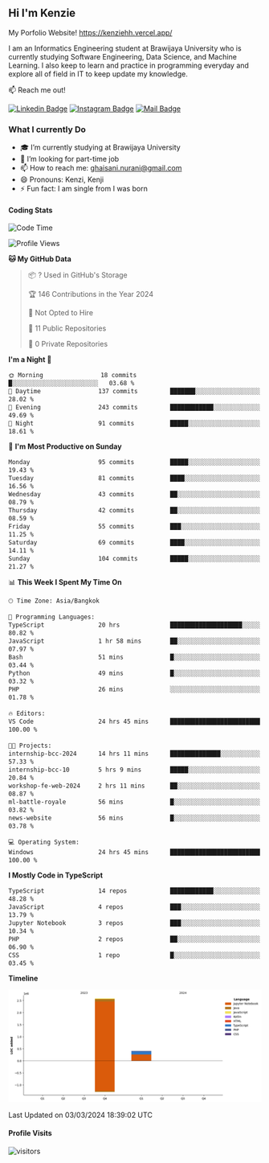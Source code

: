 ## Hi I'm Kenzie

My Porfolio Website!
https://kenziehh.vercel.app/

I am an Informatics Engineering student at Brawijaya University who is currently studying Software Engineering, Data Science, and Machine Learning. I also keep to learn and practice in programming everyday and explore all of field in IT to keep update my knowledge.

:mailbox: Reach me out!

[![Linkedin Badge](https://img.shields.io/badge/-Kenzie_Taqiyassar-0e76a8?style=flat&labelColor=0e76a8&logo=linkedin&logoColor=white)](https://www.linkedin.com/in/kenzie-taqiyassar-37458b1aa/) 
[![Instagram Badge](https://img.shields.io/badge/-@__kenziehh_-e84393?style=flat&labelColor=e84393&logo=instagram&logoColor=white)](https://www.instagram.com/_kenziehh/) 
[![Mail Badge](https://img.shields.io/badge/-ghaisani.nurani-c0392b?style=flat&labelColor=c0392b&logo=gmail&logoColor=white)](mailto:ghaisani.nurani@gmail.com)

### What I currently Do

- 🎓 I’m currently studying at Brawijaya University
- 💼 I’m looking for part-time job
- 📫 How to reach me: ghaisani.nurani@gmail.com
- 😄 Pronouns: Kenzi, Kenji
- ⚡ Fun fact: I am single from I was born

#### Coding Stats
<!--START_SECTION:waka-->
![Code Time](http://img.shields.io/badge/Code%20Time-234%20hrs%2014%20mins-blue)

![Profile Views](http://img.shields.io/badge/Profile%20Views-1-blue)

**🐱 My GitHub Data** 

> 📦 ? Used in GitHub's Storage 
 > 
> 🏆 146 Contributions in the Year 2024
 > 
> 🚫 Not Opted to Hire
 > 
> 📜 11 Public Repositories 
 > 
> 🔑 0 Private Repositories 
 > 
**I'm a Night 🦉** 

```text
🌞 Morning                18 commits          █░░░░░░░░░░░░░░░░░░░░░░░░   03.68 % 
🌆 Daytime                137 commits         ███████░░░░░░░░░░░░░░░░░░   28.02 % 
🌃 Evening                243 commits         ████████████░░░░░░░░░░░░░   49.69 % 
🌙 Night                  91 commits          █████░░░░░░░░░░░░░░░░░░░░   18.61 % 
```
📅 **I'm Most Productive on Sunday** 

```text
Monday                   95 commits          █████░░░░░░░░░░░░░░░░░░░░   19.43 % 
Tuesday                  81 commits          ████░░░░░░░░░░░░░░░░░░░░░   16.56 % 
Wednesday                43 commits          ██░░░░░░░░░░░░░░░░░░░░░░░   08.79 % 
Thursday                 42 commits          ██░░░░░░░░░░░░░░░░░░░░░░░   08.59 % 
Friday                   55 commits          ███░░░░░░░░░░░░░░░░░░░░░░   11.25 % 
Saturday                 69 commits          ████░░░░░░░░░░░░░░░░░░░░░   14.11 % 
Sunday                   104 commits         █████░░░░░░░░░░░░░░░░░░░░   21.27 % 
```


📊 **This Week I Spent My Time On** 

```text
🕑︎ Time Zone: Asia/Bangkok

💬 Programming Languages: 
TypeScript               20 hrs              ████████████████████░░░░░   80.82 % 
JavaScript               1 hr 58 mins        ██░░░░░░░░░░░░░░░░░░░░░░░   07.97 % 
Bash                     51 mins             █░░░░░░░░░░░░░░░░░░░░░░░░   03.44 % 
Python                   49 mins             █░░░░░░░░░░░░░░░░░░░░░░░░   03.32 % 
PHP                      26 mins             ░░░░░░░░░░░░░░░░░░░░░░░░░   01.78 % 

🔥 Editors: 
VS Code                  24 hrs 45 mins      █████████████████████████   100.00 % 

🐱‍💻 Projects: 
internship-bcc-2024      14 hrs 11 mins      ██████████████░░░░░░░░░░░   57.33 % 
internship-bcc-10        5 hrs 9 mins        █████░░░░░░░░░░░░░░░░░░░░   20.84 % 
workshop-fe-web-2024     2 hrs 11 mins       ██░░░░░░░░░░░░░░░░░░░░░░░   08.87 % 
ml-battle-royale         56 mins             █░░░░░░░░░░░░░░░░░░░░░░░░   03.82 % 
news-website             56 mins             █░░░░░░░░░░░░░░░░░░░░░░░░   03.78 % 

💻 Operating System: 
Windows                  24 hrs 45 mins      █████████████████████████   100.00 % 
```

**I Mostly Code in TypeScript** 

```text
TypeScript               14 repos            ████████████░░░░░░░░░░░░░   48.28 % 
JavaScript               4 repos             ███░░░░░░░░░░░░░░░░░░░░░░   13.79 % 
Jupyter Notebook         3 repos             ███░░░░░░░░░░░░░░░░░░░░░░   10.34 % 
PHP                      2 repos             ██░░░░░░░░░░░░░░░░░░░░░░░   06.90 % 
CSS                      1 repo              █░░░░░░░░░░░░░░░░░░░░░░░░   03.45 % 
```



**Timeline**

![Lines of Code chart](https://raw.githubusercontent.com/kenziehh/kenziehh/master/assets/bar_graph.png)


 Last Updated on 03/03/2024 18:39:02 UTC
<!--END_SECTION:waka-->


#### Profile Visits

![visitors](https://visitor-badge.glitch.me/badge?page_id=kenziehh.kenziehh)





